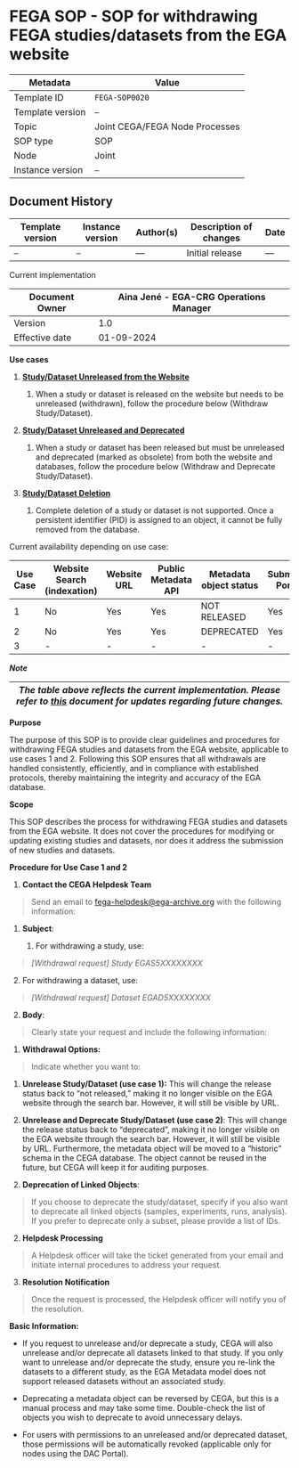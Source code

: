 # FEGA SOP - SOP for withdrawing FEGA studies/datasets from the EGA website

| Metadata | Value |
| -- | -- |
| Template ID | `FEGA-SOP0020` |
| Template version | `—` |
| Topic | Joint CEGA/FEGA Node Processes |
| SOP type | SOP |
| Node | Joint |
| Instance version | `—` |

## Document History

| Template version | Instance version | Author(s) | Description of changes | Date |
| -- | -- | -- | -- | -- |
| `—` | `—` | — | Initial release | — |

Current implementation

| Document Owner | Aina Jené - EGA-CRG Operations Manager |
|----------------|----------------------------------------|
| Version        | 1.0                                    |
| Effective date | 01-09-2024                             |

**Use cases**

1.  **<u>Study/Dataset Unreleased from the Website</u>**

    1.  When a study or dataset is released on the website but needs to
        be unreleased (withdrawn), follow the procedure below (Withdraw
        Study/Dataset).

2.  **<u>Study/Dataset Unreleased and Deprecated</u>**

    1.  When a study or dataset has been released but must be unreleased
        and deprecated (marked as obsolete) from both the website and
        databases, follow the procedure below (Withdraw and Deprecate
        Study/Dataset).

3.  **<u>Study/Dataset Deletion</u>**

    1.  Complete deletion of a study or dataset is not supported. Once a
        persistent identifier (PID) is assigned to an object, it cannot
        be fully removed from the database.

Current availability depending on use case:

| **Use Case** | **Website Search (indexation)** | **Website URL** | **Public Metadata API** | **Metadata object status** | **Submitter Portal** | **Can it be reused?** | **EGA database** |
|----|----|----|----|----|----|----|----|
| 1 | No | Yes | Yes | NOT RELEASED | Yes | Yes | Yes |
| 2 | No | Yes | Yes | DEPRECATED | Yes | No | Yes |
| 3 | \- | \- | \- | \- | \- | \- | \- |

***Note***

| *The table above reflects the current implementation. Please refer to [<u>this</u>](https://docs.google.com/document/d/1ypoae5qb0SNGn6U2OeW7LHQB6OGyp4fIyV2QZBITpug/edit?usp=sharing) document for updates regarding future changes.* |
|----|

**Purpose**

The purpose of this SOP is to provide clear guidelines and procedures
for withdrawing FEGA studies and datasets from the EGA website,
applicable to use cases 1 and 2. Following this SOP ensures that all
withdrawals are handled consistently, efficiently, and in compliance
with established protocols, thereby maintaining the integrity and
accuracy of the EGA database.

**Scope**

This SOP describes the process for withdrawing FEGA studies and datasets
from the EGA website. It does not cover the procedures for modifying or
updating existing studies and datasets, nor does it address the
submission of new studies and datasets.

**Procedure for Use Case 1 and 2**

1.  **Contact the CEGA Helpdesk Team**

> Send an email to fega-helpdesk@ega-archive.org with the following
> information:

1.  **Subject**:

    1.  For withdrawing a study, use:

> *\[Withdrawal request\] Study EGAS5XXXXXXXX*

2.  For withdrawing a dataset, use:

> *\[Withdrawal request\] Dataset EGAD5XXXXXXXX*

2.  **Body**:

> Clearly state your request and include the following information:

1.  **Withdrawal Options:**

> Indicate whether you want to:

1.  **Unrelease Study/Dataset (use case 1):** This will change the
    release status back to “not released,” making it no longer visible
    on the EGA website through the search bar. However, it will still be
    visible by URL.

2.  **Unrelease and Deprecate Study/Dataset (use case 2)**: This will
    change the release status back to “deprecated”, making it no longer
    visible on the EGA website through the search bar. However, it will
    still be visible by URL. Furthermore, the metadata object will be
    moved to a “historic” schema in the CEGA database. The object cannot
    be reused in the future, but CEGA will keep it for auditing
    purposes.

<!-- -->

2.  **Deprecation of Linked Objects**:

> If you choose to deprecate the study/dataset, specify if you also want
> to deprecate all linked objects (samples, experiments, runs,
> analysis). If you prefer to deprecate only a subset, please provide a
> list of IDs.

2.  **Helpdesk Processing**

> A Helpdesk officer will take the ticket generated from your email and
> initiate internal procedures to address your request.

3.  **Resolution Notification**

> Once the request is processed, the Helpdesk officer will notify you of
> the resolution.

**Basic Information:**

- If you request to unrelease and/or deprecate a study, CEGA will also
  unrelease and/or deprecate all datasets linked to that study. If you
  only want to unrelease and/or deprecate the study, ensure you re-link
  the datasets to a different study, as the EGA Metadata model does not
  support released datasets without an associated study.

- Deprecating a metadata object can be reversed by CEGA, but this is a
  manual process and may take some time. Double-check the list of
  objects you wish to deprecate to avoid unnecessary delays.

- For users with permissions to an unreleased and/or deprecated dataset,
  those permissions will be automatically revoked (applicable only for
  nodes using the DAC Portal).
